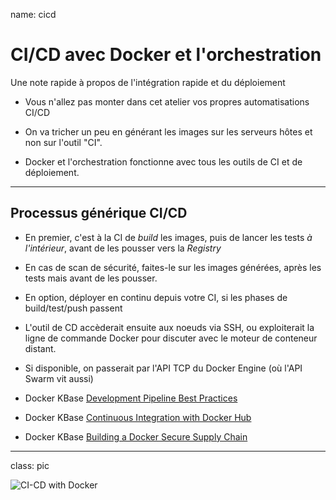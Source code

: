 name: cicd

# CI/CD avec Docker et l'orchestration

Une note rapide à propos de l'intégration rapide et du déploiement

- Vous n'allez pas monter dans cet atelier vos propres automatisations CI/CD

- On va tricher un peu en générant les images sur les serveurs hôtes et non sur l'outil "CI".

- Docker et l'orchestration fonctionne avec tous les outils de CI et de déploiement.

---

## Processus générique CI/CD

- En premier, c'est à la CI de _build_ les images, puis de lancer les tests *à l'intérieur*, avant de les pousser vers la _Registry_

- En cas de scan de sécurité, faites-le sur les images générées, après les tests mais avant de les pousser.

- En option, déployer en continu depuis votre CI, si les phases de build/test/push passent

- L'outil de CD accèderait ensuite aux noeuds via SSH, ou exploiterait la ligne de commande Docker pour discuter avec le moteur de conteneur distant.

- Si disponible, on passerait par l'API TCP du Docker Engine (où l'API Swarm vit aussi)

- Docker KBase [Development Pipeline Best Practices](https://success.docker.com/article/dev-pipeline)

- Docker KBase [Continuous Integration with Docker Hub](https://success.docker.com/article/continuous-integration-with-docker-hub)

- Docker KBase [Building a Docker Secure Supply Chain](https://success.docker.com/article/secure-supply-chain)

---

class: pic

![CI-CD with Docker](images/ci-cd-with-docker.png)
